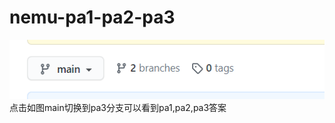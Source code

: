 # nemu-pa1-pa2-pa3
![Image text](https://github.com/DragonWang-cell/nemu-pa1-pa2-pa3/blob/main/image/1603195906(1).png)
点击如图main切换到pa3分支可以看到pa1,pa2,pa3答案
